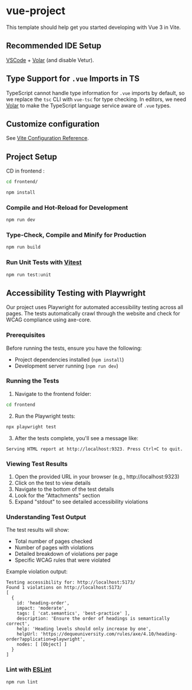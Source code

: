 # vue-project

This template should help get you started developing with Vue 3 in Vite.

## Recommended IDE Setup

[VSCode](https://code.visualstudio.com/) + [Volar](https://marketplace.visualstudio.com/items?itemName=Vue.volar) (and disable Vetur).

## Type Support for `.vue` Imports in TS

TypeScript cannot handle type information for `.vue` imports by default, so we replace the `tsc` CLI with `vue-tsc` for type checking. In editors, we need [Volar](https://marketplace.visualstudio.com/items?itemName=Vue.volar) to make the TypeScript language service aware of `.vue` types.

## Customize configuration

See [Vite Configuration Reference](https://vitejs.dev/config/).

## Project Setup

CD in frontend :

```sh
cd frontend/
```

```sh
npm install
```

### Compile and Hot-Reload for Development

```sh
npm run dev
```

### Type-Check, Compile and Minify for Production

```sh
npm run build
```

### Run Unit Tests with [Vitest](https://vitest.dev/)

```sh
npm run test:unit
```

## Accessibility Testing with Playwright

Our project uses Playwright for automated accessibility testing across all pages. The tests automatically crawl through the website and check for WCAG compliance using axe-core.

### Prerequisites

Before running the tests, ensure you have the following:

- Project dependencies installed (`npm install`)
- Development server running (`npm run dev`)

### Running the Tests

1. Navigate to the frontend folder:

```bash
cd frontend
```

2. Run the Playwright tests:

```bash
npx playwright test
```

3. After the tests complete, you'll see a message like:

```
Serving HTML report at http://localhost:9323. Press Ctrl+C to quit.
```

### Viewing Test Results

1. Open the provided URL in your browser (e.g., http://localhost:9323)
2. Click on the test to view details
3. Navigate to the bottom of the test details
4. Look for the "Attachments" section
5. Expand "stdout" to see detailed accessibility violations

### Understanding Test Output

The test results will show:

- Total number of pages checked
- Number of pages with violations
- Detailed breakdown of violations per page
- Specific WCAG rules that were violated

Example violation output:

```
Testing accessibility for: http://localhost:5173/
Found 1 violations on http://localhost:5173/
[
  {
    id: 'heading-order',
    impact: 'moderate',
    tags: [ 'cat.semantics', 'best-practice' ],
    description: 'Ensure the order of headings is semantically correct',
    help: 'Heading levels should only increase by one',
    helpUrl: 'https://dequeuniversity.com/rules/axe/4.10/heading-order?application=playwright',
    nodes: [ [Object] ]
  }
]
```

### Lint with [ESLint](https://eslint.org/)

```sh
npm run lint
```
